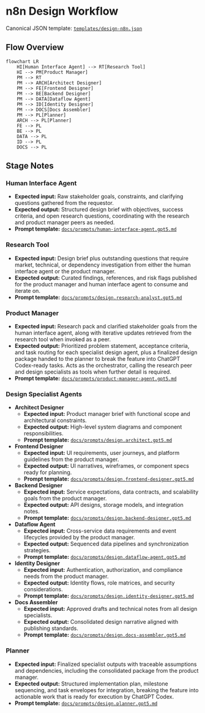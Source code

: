 # n8n Design Workflow

Canonical JSON template: [`templates/design-n8n.json`](templates/design-n8n.json)

## Flow Overview
```mermaid
flowchart LR
    HI[Human Interface Agent] --> RT[Research Tool]
    HI --> PM[Product Manager]
    PM --> RT
    PM --> ARCH[Architect Designer]
    PM --> FE[Frontend Designer]
    PM --> BE[Backend Designer]
    PM --> DATA[Dataflow Agent]
    PM --> ID[Identity Designer]
    PM --> DOCS[Docs Assembler]
    PM --> PL[Planner]
    ARCH --> PL[Planner]
    FE --> PL
    BE --> PL
    DATA --> PL
    ID --> PL
    DOCS --> PL
```

## Stage Notes

### Human Interface Agent
- **Expected input:** Raw stakeholder goals, constraints, and clarifying questions gathered from the requestor.
- **Expected output:** Structured design brief with objectives, success criteria, and open research questions, coordinating with the research and product manager peers as needed.
- **Prompt template:** [`docs/prompts/human-interface-agent.gpt5.md`](../prompts/human-interface-agent.gpt5.md)

### Research Tool
- **Expected input:** Design brief plus outstanding questions that require market, technical, or dependency investigation from either the human interface agent or the product manager.
- **Expected output:** Curated findings, references, and risk flags published for the product manager and human interface agent to consume and iterate on.
- **Prompt template:** [`docs/prompts/design.research-analyst.gpt5.md`](../prompts/design.research-analyst.gpt5.md)

### Product Manager
- **Expected input:** Research pack and clarified stakeholder goals from the human interface agent, along with iterative updates retrieved from the research tool when invoked as a peer.
- **Expected output:** Prioritized problem statement, acceptance criteria, and task routing for each specialist design agent, plus a finalized design package handed to the planner to break the feature into ChatGPT Codex-ready tasks. Acts as the orchestrator, calling the research peer and design specialists as tools when further detail is required.
- **Prompt template:** [`docs/prompts/product-manager-agent.gpt5.md`](../prompts/product-manager-agent.gpt5.md)

### Design Specialist Agents
- **Architect Designer**
  - **Expected input:** Product manager brief with functional scope and architectural constraints.
  - **Expected output:** High-level system diagrams and component responsibilities.
  - **Prompt template:** [`docs/prompts/design.architect.gpt5.md`](../prompts/design.architect.gpt5.md)
- **Frontend Designer**
  - **Expected input:** UI requirements, user journeys, and platform guidelines from the product manager.
  - **Expected output:** UI narratives, wireframes, or component specs ready for planning.
  - **Prompt template:** [`docs/prompts/design.frontend-designer.gpt5.md`](../prompts/design.frontend-designer.gpt5.md)
- **Backend Designer**
  - **Expected input:** Service expectations, data contracts, and scalability goals from the product manager.
  - **Expected output:** API designs, storage models, and integration notes.
  - **Prompt template:** [`docs/prompts/design.backend-designer.gpt5.md`](../prompts/design.backend-designer.gpt5.md)
- **Dataflow Agent**
  - **Expected input:** Cross-service data requirements and event lifecycles provided by the product manager.
  - **Expected output:** Sequenced data pipelines and synchronization strategies.
  - **Prompt template:** [`docs/prompts/design.dataflow-agent.gpt5.md`](../prompts/design.dataflow-agent.gpt5.md)
- **Identity Designer**
  - **Expected input:** Authentication, authorization, and compliance needs from the product manager.
  - **Expected output:** Identity flows, role matrices, and security considerations.
  - **Prompt template:** [`docs/prompts/design.identity-designer.gpt5.md`](../prompts/design.identity-designer.gpt5.md)
- **Docs Assembler**
  - **Expected input:** Approved drafts and technical notes from all design specialists.
  - **Expected output:** Consolidated design narrative aligned with publishing standards.
  - **Prompt template:** [`docs/prompts/design.docs-assembler.gpt5.md`](../prompts/design.docs-assembler.gpt5.md)

### Planner
- **Expected input:** Finalized specialist outputs with traceable assumptions and dependencies, including the consolidated package from the product manager.
- **Expected output:** Structured implementation plan, milestone sequencing, and task envelopes for integration, breaking the feature into actionable work that is ready for execution by ChatGPT Codex.
- **Prompt template:** [`docs/prompts/design.planner.gpt5.md`](../prompts/design.planner.gpt5.md)
